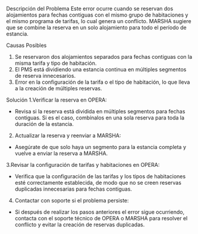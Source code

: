 Descripción del Problema
Este error ocurre cuando se reservan dos alojamientos para fechas contiguas con el mismo grupo de habitaciones y el mismo programa de tarifas, lo cual genera un conflicto.
MARSHA sugiere que se combine la reserva en un solo alojamiento para todo el período de estancia.

Causas Posibles
1. Se reservaron dos alojamientos separados para fechas contiguas con la misma tarifa y tipo de habitación.
2. El PMS está dividiendo una estancia continua en múltiples segmentos de reserva innecesarios.
3. Error en la configuración de la tarifa o el tipo de habitación, lo que lleva a la creación de múltiples reservas.


Solución
1.Verificar la reserva en OPERA:

* Revisa si la reserva está dividida en múltiples segmentos para fechas contiguas. Si es el caso, combínalos en una sola reserva para toda la duración de la estancia.

2. Actualizar la reserva y reenviar a MARSHA:

* Asegúrate de que solo haya un segmento para la estancia completa y vuelve a enviar la reserva a MARSHA.

3.Revisar la configuración de tarifas y habitaciones en OPERA:

* Verifica que la configuración de las tarifas y los tipos de habitaciones esté correctamente establecida, de modo que no se creen reservas duplicadas innecesarias para fechas contiguas.

4. Contactar con soporte si el problema persiste:

* Si después de realizar los pasos anteriores el error sigue ocurriendo, contacta con el soporte técnico de OPERA o MARSHA para resolver el conflicto y evitar la creación de reservas duplicadas.
